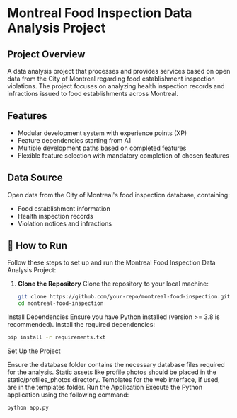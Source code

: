 # Montreal Food Inspection Data Analysis Project

## Project Overview
A data analysis project that processes and provides services based on open data from the City of Montreal regarding food establishment inspection violations. The project focuses on analyzing health inspection records and infractions issued to food establishments across Montreal.

## Features
- Modular development system with experience points (XP)
- Feature dependencies starting from A1
- Multiple development paths based on completed features
- Flexible feature selection with mandatory completion of chosen features

## Data Source
Open data from the City of Montreal's food inspection database, containing:
- Food establishment information
- Health inspection records
- Violation notices and infractions

## 🚀 How to Run

Follow these steps to set up and run the Montreal Food Inspection Data Analysis Project:

1. **Clone the Repository**
   Clone the repository to your local machine:
   ```bash
   git clone https://github.com/your-repo/montreal-food-inspection.git
   cd montreal-food-inspection
Install Dependencies Ensure you have Python installed (version >= 3.8 is recommended). Install the required dependencies:

```bash
pip install -r requirements.txt
```
Set Up the Project

Ensure the database folder contains the necessary database files required for the analysis.
Static assets like profile photos should be placed in the static/profiles_photos directory.
Templates for the web interface, if used, are in the templates folder.
Run the Application Execute the Python application using the following command:

```bash
python app.py
```
